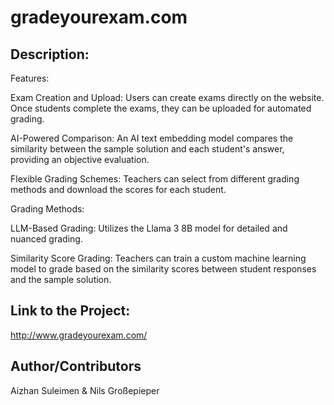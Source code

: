 # gradeyourexam.com

## Description:

Features:

Exam Creation and Upload: Users can create exams directly on the website. Once students complete the exams, they can be uploaded for automated grading.

AI-Powered Comparison: An AI text embedding model compares the similarity between the sample solution and each student's answer, providing an objective evaluation.

Flexible Grading Schemes: Teachers can select from different grading methods and download the scores for each student.


Grading Methods:

LLM-Based Grading: Utilizes the Llama 3 8B model for detailed and nuanced grading.

Similarity Score Grading: Teachers can train a custom machine learning model to grade based on the similarity scores between student responses and the sample solution.


## Link to the Project:

http://www.gradeyourexam.com/

## Author/Contributors

Aizhan Suleimen & Nils Großepieper
